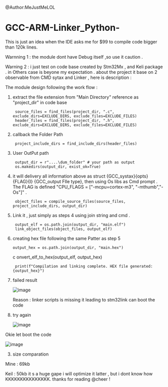 @Author:MeJustMeLOL
# GCC-ARM-Linker_Python-
This is just an idea when the IDE asks me for $99 to compile code bigger than 120k lines. 

Warnning 1 : the module dont have  Debug itself  ,so use it caution .

Warning 2 : i just test on code base created by Stm32Mx , and Keli package . in  Others case is beyone my expectation .
about the project  it base on  2  observable  from  CMD sytax and Linker , here is description  :

The module design following the work flow  : 
1. extract the  file extension from "Main Directory" reference as "project_dir" in code base
  
        source_files = find_files(project_dir, ".c", exclude_dirs=EXCLUDE_DIRS, exclude_files=EXCLUDE_FILES)
        header_files = find_files(project_dir, ".h", exclude_dirs=EXCLUDE_DIRS, exclude_files=EXCLUDE_FILES)

2. callback the  Folder Path 

        project_include_dirs = find_include_dirs(header_files)

3. User OutPut path  
    
        output_dir = r"....\dum_folder" # your path as output
        os.makedirs(output_dir, exist_ok=True)

4. it  will delivery all information above   as struct {GCC_systax}{opts} {FLAG}{I} {GCC_output FIle type}, then using Os libs as Cmd  prompt  . The FLAG is defined "CPU_FLAGS = ["-mcpu=cortex-m3", "-mthumb","-Os"]" .

        object_files = compile_source_files(source_files, project_include_dirs, output_dir)

5. Link it ,  just simply as steps 4 using join string and cmd  .
    
        output_elf = os.path.join(output_dir, "main.elf")
        link_object_files(object_files, output_elf)

6. creating hex file following the same Patter as step 5

       output_hex = os.path.join(output_dir, "main.hex")
    c  onvert_elf_to_hex(output_elf, output_hex)

        print(f"Compilation and linking complete. HEX file generated: {output_hex}")



1. failed result
      
      ![image](https://github.com/user-attachments/assets/12711e79-7145-4821-9f11-8098835b5b3d)
      
     Reason : linker scripts  is missing it leading to stm32link can boot the code

2. try again

   ![image](https://github.com/user-attachments/assets/4493e4f6-c398-4a6e-8514-91a837b49217)

Okie let boot the code 

![image](https://github.com/user-attachments/assets/aed94631-ec40-4b87-a40e-0d7d7cdf85b6)


3. size comparation 

Mine : 69kb

Keil : 50kb 
it s a huge gape i will optimize  it latter , but i dont know how KKKKKKKKKKKKKKK. thanks for reading 
@cheer ! 
